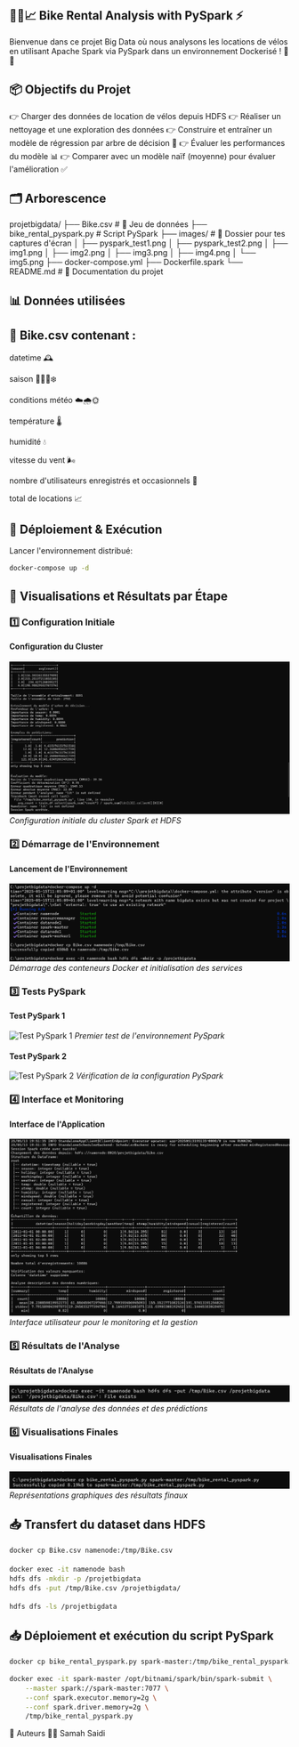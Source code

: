 ## 🚴‍♂️📈 Bike Rental Analysis with PySpark ⚡
Bienvenue dans ce projet Big Data où nous analysons les locations de vélos en utilisant Apache Spark via PySpark dans un environnement Dockerisé ! 🐳✨

## 📦 Objectifs du Projet

👉 Charger des données de location de vélos depuis HDFS
👉 Réaliser un nettoyage et une exploration des données
👉 Construire et entraîner un modèle de régression par arbre de décision 🌳
👉 Évaluer les performances du modèle 📊
👉 Comparer avec un modèle naïf (moyenne) pour évaluer l'amélioration ✅

## 🗂️ Arborescence

projetbigdata/
├── Bike.csv                    # 📄 Jeu de données
├── bike_rental_pyspark.py      #  Script PySpark
├── images/                     # 📸 Dossier pour tes captures d'écran
│   ├── pyspark_test1.png
│   ├── pyspark_test2.png
│   ├── img1.png
│   ├── img2.png
│   ├── img3.png
│   ├── img4.png
│   └── img5.png
├── docker-compose.yml
├── Dockerfile.spark
└── README.md                   # 📖 Documentation du projet

## 📊 Données utilisées

## 📂 Bike.csv contenant :

datetime 🕰️

saison 🌸🌞🍂❄️

conditions météo ☁️🌧️🌞

température 🌡️

humidité 💧

vitesse du vent 🌬️

nombre d'utilisateurs enregistrés et occasionnels 👥

total de locations 📈

## 🚀 Déploiement & Exécution
Lancer l'environnement distribué:
```bash
docker-compose up -d
```

## 📸 Visualisations et Résultats par Étape

### 1️⃣ Configuration Initiale
#### Configuration du Cluster
![Configuration du Cluster](images/img2.png)
*Configuration initiale du cluster Spark et HDFS*

### 2️⃣ Démarrage de l'Environnement
#### Lancement de l'Environnement
![Lancement de l'Environnement](images/img3.png)
*Démarrage des conteneurs Docker et initialisation des services*

### 3️⃣ Tests PySpark
#### Test PySpark 1
![Test PySpark 1](images/pyspark_test1.png)
*Premier test de l'environnement PySpark*

#### Test PySpark 2
![Test PySpark 2](images/pyspark_test2.png)
*Vérification de la configuration PySpark*

### 4️⃣ Interface et Monitoring
#### Interface de l'Application
![Interface de l'Application](images/img1.png)
*Interface utilisateur pour le monitoring et la gestion*

### 5️⃣ Résultats de l'Analyse
#### Résultats de l'Analyse
![Résultats de l'Analyse](images/img4.png)
*Résultats de l'analyse des données et des prédictions*

### 6️⃣ Visualisations Finales
#### Visualisations Finales
![Visualisations Finales](images/img5.png)
*Représentations graphiques des résultats finaux*

## 📥 Transfert du dataset dans HDFS

```bash
docker cp Bike.csv namenode:/tmp/Bike.csv

docker exec -it namenode bash
hdfs dfs -mkdir -p /projetbigdata
hdfs dfs -put /tmp/Bike.csv /projetbigdata/

hdfs dfs -ls /projetbigdata
```

## 📥 Déploiement et exécution du script PySpark

```bash
docker cp bike_rental_pyspark.py spark-master:/tmp/bike_rental_pyspark.py 
```

```bash
docker exec -it spark-master /opt/bitnami/spark/bin/spark-submit \
    --master spark://spark-master:7077 \
    --conf spark.executor.memory=2g \
    --conf spark.driver.memory=2g \
    /tmp/bike_rental_pyspark.py 
```

📝 Auteurs
👩‍💻 Samah Saidi